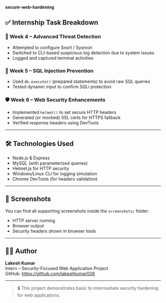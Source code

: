 **secure-web-hardening**
## ✅ Internship Task Breakdown

### 🔎 Week 4 – Advanced Threat Detection
- Attempted to configure Snort / Sysmon
- Switched to CLI-based suspicious log detection due to system issues
- Logged and captured terminal activities

### 🔐 Week 5 – SQL Injection Prevention
- Used `db.execute()` (prepared statements) to avoid raw SQL queries
- Tested dynamic input to confirm SQLi protection

### 🛡️ Week 6 – Web Security Enhancements
- Implemented `helmet()` to set secure HTTP headers
- Generated (or mocked) SSL certs for HTTPS fallback
- Verified response headers using DevTools

---

## 🛠️ Technologies Used

- Node.js & Express
- MySQL (with parameterized queries)
- Helmet.js for HTTP security
- Windows/Linux CLI for logging simulation
- Chrome DevTools (for headers validation)

---

## 📸 Screenshots

You can find all supporting screenshots inside the `screenshots/` folder:
- HTTP server running
- Browser output
- Security headers shown in browser tools

---

## 🙋‍♀️ Author

**Lakesh Kumar**  
Intern – Security-Focused Web Application Project  
GitHub: https://github.com/lakeshkumar026

---

> 🔒 This project demonstrates basic to intermediate security hardening for web applications.

